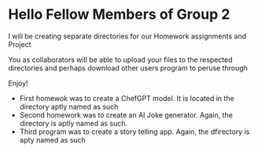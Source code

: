 # Hello Fellow Members of Group 2

I will be creating separate directories for our Homework assignments and Project

You as collaborators will be able to upload your files to the respected directories and perhaps download other users program to peruse through

Enjoy!

- First homewok was to create a ChefGPT model. It is located in the directory aptly named as such
- Second homework was to create an AI Joke generator. Again, the directory is aptly named as such.
- Third program was to create a story telling app. Again, the dfirectory is apty named as such
